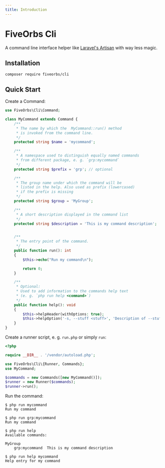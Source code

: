 ```yaml
---
title: Introduction
---
```

FiveOrbs Cli
=========

A command line interface helper like [Laravel's Artisan](https://laravel.com/docs/9.x/artisan) 
with way less magic.

## Installation

    composer require fiveorbs/cli

## Quick Start

Create a Command:

```php
use FiveOrbs\Cli\Command;

class MyCommand extends Command {
    /**
     * The name by which the  MyCommand::run() method
     * is invoked from the command line.
     */
    protected string $name = 'mycommand';

    /**
     * A namespace used to distinguish equally named commands
     * from different package, e. g. `grp:mycommand`
     */
    protected string $prefix = 'grp'; // optional

    /**
     * The group name under which the command will be 
     * listed in the help. Also used as prefix (lowercased)
     * if the prefix is missing
     */
    protected string $group = 'MyGroup';

    /**
     * A short description displayed in the command list
     */
    protected string $description = 'This is my command description';


    /**
     * The entry point of the command.
     */
    public function run(): int
    {
        $this->echo("Run my command\n");

        return 0;
    }

    /**
     * Optional:
     * Used to add information to the commands help text
     * (e. g. `php run help <command>`)
     */
    public function help(): void
    {
        $this->helpHeader(withOptions: true);
        $this->helpOption('-s, --stuff <stuff>', 'Description of --stuff');
    }
}
```

Create a runner script, e. g. `run.php` or simply `run`:

```php
<?php

require __DIR__ . '/vendor/autoload.php';

use FiveOrbs\Cli\{Runner, Commands};
use MyCommand;

$commands = new Commands([new MyCommand()]);
$runner = new Runner($commands);
$runner->run();
```

Run the command:

```console
$ php run mycommand
Run my command

$ php run grp:mycommand
Run my command

$ php run help
Available commands:

MyGroup
    grp:mycommand  This is my command description

$ php run help mycommand
Help entry for my command
```
